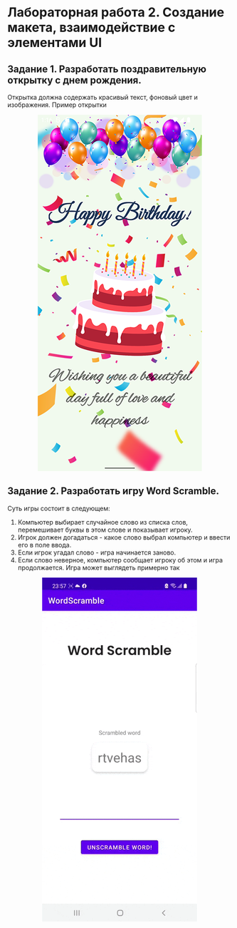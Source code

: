 # Лабораторная работа 2. Создание макета, взаимодействие с элементами UI

## Задание 1. Разработать поздравительную открытку с днем рождения.

Открытка должна содержать красивый текст, фоновый цвет и изображения.
Пример открытки

<p align="center">
  <img src="img/img_02.png" />
</p>

## Задание 2. Разработать игру Word Scramble.

Суть игры состоит в следующем:

1. Компьютер выбирает случайное слово из списка слов, перемешивает буквы в этом слове и показывает игроку.
2. Игрок должен догадаться - какое слово выбрал компьютер и ввести его в поле ввода.
3. Если игрок угадал слово - игра начинается заново.
4. Если слово неверное, компьютер сообщает игроку об этом и игра продолжается.
Игра может выглядеть примерно так

<p align="center">
  <img src="img/img_01.gif" />
</p>